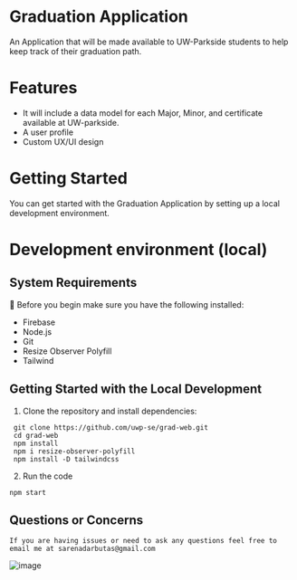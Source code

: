 # Graduation Application
An Application that will be made available to UW-Parkside students to help keep track of their graduation path. 

# Features
- It will include a data model for each Major, Minor, and certificate available at UW-parkside. 
- A user profile
- Custom UX/UI design

# Getting Started
You can get started with the Graduation Application by setting up a local development environment. 

# Development environment (local)
## System Requirements
:rotating_light: Before you begin make sure you have the following installed:
- Firebase
- Node.js
- Git 
- Resize Observer Polyfill 
- Tailwind

## Getting Started with the Local Development
1. Clone the repository and install dependencies:
``` 
 git clone https://github.com/uwp-se/grad-web.git
 cd grad-web
 npm install
 npm i resize-observer-polyfill
 npm install -D tailwindcss
```
2. Run the code
```
npm start
```
## Questions or Concerns 
```
If you are having issues or need to ask any questions feel free to email me at sarenadarbutas@gmail.com
```
![image](https://github.com/uwp-se/grad-web/assets/114033216/66b5b9ee-afd2-4019-85a3-d27f57604e1a)

